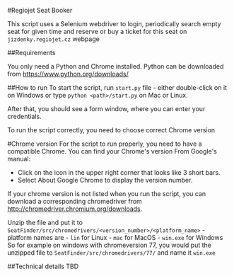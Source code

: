 #Regiojet Seat Booker

This script uses a Selenium webdriver to login, periodically search empty seat for given time and reserve or buy a ticket for this seat on 
`jizdenky.regiojet.cz` webpage

##Requirements

You only need a Python and Chrome installed. 
Python can be downloaded from https://www.python.org/downloads/

##How to run
To start the script, run `start.py` file - either double-click on it on Windows or type `python <path>/start.py` 
on Mac or Linux.

After that, you should see a form window, where you can enter your credentials.

To run the script correctly, you need to choose correct Chrome version

#Chrome version
For the script to run properly, you need to have a compatible Chrome. You can find your Chrome's version
From Google's manual:
- Click on the icon in the upper right corner that looks like 3 short bars.
- Select About Google Chrome to display the version number.


If your chrome version is not listed when you run the script, you can download a corresponding chromedriver from 
http://chromedriver.chromium.org/downloads.

Unzip the file and put it to `SeatFinder/src/chromedrivers/<version_number>/<platform_name>` - platform names are 
    - `lin` for Linux
    - `mac` for MacOS
    - `win.exe` for Windows
So for example on windows with chromeversion 77, you would put the unzipped file to 
`SeatFinder/src/chromedrivers/77/` and name it `win.exe`

##Technical details
TBD
